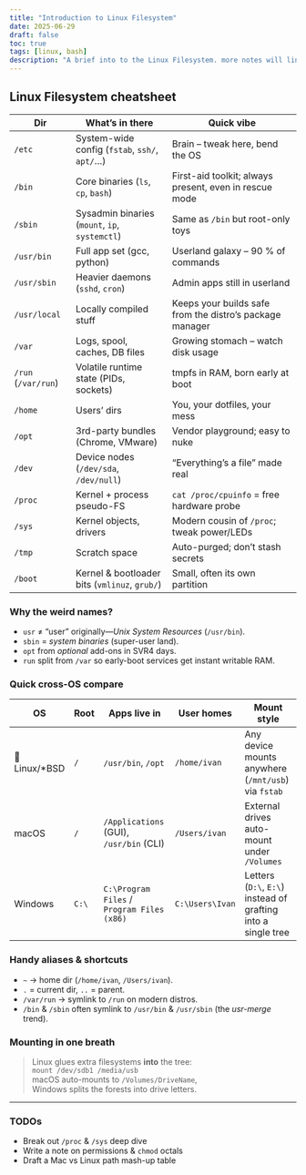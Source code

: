 ```yaml
---
title: "Introduction to Linux Filesystem"
date: 2025-06-29
draft: false
toc: true
tags: [linux, bash]
description: "A brief into to the Linux Filesystem. more notes will link back to here a lot."
---
```


## Linux Filesystem cheatsheet

| Dir | What’s in there | Quick vibe |
|-----|-----------------|------------|
|<i class="bi bi-gear-fill"></i> `/etc` | System-wide config (`fstab`, `ssh/`, `apt/`…) | Brain – tweak here, bend the OS |
|<i class="bi bi-wrench-adjustable"></i> `/bin` | Core binaries (`ls`, `cp`, `bash`) | First-aid toolkit; always present, even in rescue mode |
|<i class="bi bi-shield-lock"></i> `/sbin` | Sysadmin binaries (`mount`, `ip`, `systemctl`) | Same as `/bin` but root-only toys |
|<i class="bi bi-box-seam"></i> `/usr/bin` | Full app set (gcc, python) | Userland galaxy – 90 % of commands |
|<i class="bi bi-server"></i> `/usr/sbin` | Heavier daemons (`sshd`, `cron`) | Admin apps still in userland |
|<i class="bi bi-hammer"></i> `/usr/local` | Locally compiled stuff | Keeps your builds safe from the distro’s package manager |
|<i class="bi bi-graph-up"></i> `/var` | Logs, spool, caches, DB files | Growing stomach – watch disk usage |
|<i class="bi bi-lightning"></i> `/run` (`/var/run`) | Volatile runtime state (PIDs, sockets) | tmpfs in RAM, born early at boot |
|<i class="bi bi-house-door"></i> `/home` | Users’ dirs | You, your dotfiles, your mess |
|<i class="bi bi-layers"></i> `/opt` | 3rd-party bundles (Chrome, VMware) | Vendor playground; easy to nuke |
|<i class="bi bi-hdd"></i> `/dev` | Device nodes (`/dev/sda`, `/dev/null`) | “Everything’s a file” made real |
|<i class="bi bi-cpu"></i> `/proc` | Kernel + process pseudo-FS | `cat /proc/cpuinfo` = free hardware probe |
|<i class="bi bi-motherboard"></i> `/sys` | Kernel objects, drivers | Modern cousin of `/proc`; tweak power/LEDs |
|<i class="bi bi-trash"></i> `/tmp` | Scratch space | Auto-purged; don’t stash secrets |
|<i class="bi bi-power"></i> `/boot` | Kernel & bootloader bits (`vmlinuz`, `grub/`) | Small, often its own partition |

### Why the weird names?
- `usr` ≠ “user” originally—*Unix System Resources* (`/usr/bin`).
- `sbin` = *system binaries* (super-user land).
- `opt` from *optional* add-ons in SVR4 days.
- `run` split from `/var` so early-boot services get instant writable RAM.

### Quick cross-OS compare

| OS | Root | Apps live in | User homes | Mount style |
|----|------|--------------|------------|-------------|
| 🐧 Linux/*BSD | `/` | `/usr/bin`, `/opt` | `/home/ivan` | Any device mounts anywhere (`/mnt/usb`) via `fstab` |
| <i class="bi bi-apple"></i> macOS | `/` | `/Applications` (GUI), `/usr/bin` (CLI) | `/Users/ivan` | External drives auto-mount under `/Volumes` |
| <i class="bi bi-microsoft"></i> Windows | `C:\` | `C:\Program Files` / `Program Files (x86)` | `C:\Users\Ivan` | Letters (`D:\`, `E:\`) instead of grafting into a single tree |

### Handy aliases & shortcuts
- `~` → home dir (`/home/ivan`, `/Users/ivan`).
- `.` = current dir, `..` = parent.
- `/var/run` → symlink to `/run` on modern distros.
- `/bin` & `/sbin` often symlink to `/usr/bin` & `/usr/sbin` (the *usr-merge* trend).

### Mounting in one breath
> Linux glues extra filesystems **into** the tree:  
> `mount /dev/sdb1 /media/usb`  
> macOS auto-mounts to `/Volumes/DriveName`,  
> Windows splits the forests into drive letters.

---

### TODOs
- Break out `/proc` & `/sys` deep dive
- Write a note on permissions & `chmod` octals
- Draft a Mac vs Linux path mash-up table